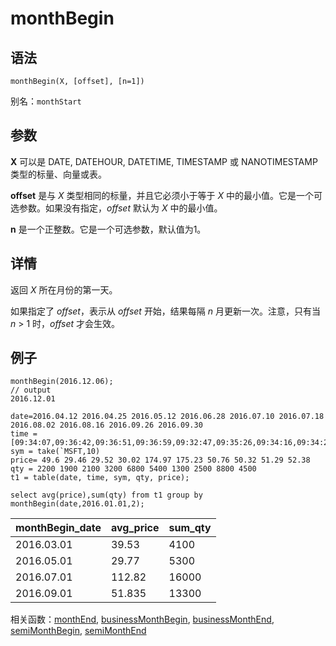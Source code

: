 # monthBegin

## 语法

`monthBegin(X, [offset], [n=1])`

别名：`monthStart`

## 参数

**X** 可以是 DATE, DATEHOUR, DATETIME, TIMESTAMP 或 NANOTIMESTAMP 类型的标量、向量或表。

**offset** 是与 *X* 类型相同的标量，并且它必须小于等于 *X*
中的最小值。它是一个可选参数。如果没有指定，*offset* 默认为 *X* 中的最小值。

**n** 是一个正整数。它是一个可选参数，默认值为1。

## 详情

返回 *X* 所在月份的第一天。

如果指定了 *offset*，表示从 *offset* 开始，结果每隔 *n* 月更新一次。注意，只有当 *n* > 1
时，*offset* 才会生效。

## 例子

```
monthBegin(2016.12.06);
// output
2016.12.01

date=2016.04.12 2016.04.25 2016.05.12 2016.06.28 2016.07.10 2016.07.18 2016.08.02 2016.08.16 2016.09.26 2016.09.30
time = [09:34:07,09:36:42,09:36:51,09:36:59,09:32:47,09:35:26,09:34:16,09:34:26,09:38:12,09:38:13]
sym = take(`MSFT,10)
price= 49.6 29.46 29.52 30.02 174.97 175.23 50.76 50.32 51.29 52.38
qty = 2200 1900 2100 3200 6800 5400 1300 2500 8800 4500
t1 = table(date, time, sym, qty, price);

select avg(price),sum(qty) from t1 group by monthBegin(date,2016.01.01,2);
```

| monthBegin\_date | avg\_price | sum\_qty |
| --- | --- | --- |
| 2016.03.01 | 39.53 | 4100 |
| 2016.05.01 | 29.77 | 5300 |
| 2016.07.01 | 112.82 | 16000 |
| 2016.09.01 | 51.835 | 13300 |

相关函数：[monthEnd](monthEnd.html), [businessMonthBegin](../b/businessMonthBegin.html),
[businessMonthEnd](../b/businessMonthEnd.html),
[semiMonthBegin](../s/semiMonthBegin.html),
[semiMonthEnd](../s/semiMonthEnd.html)

